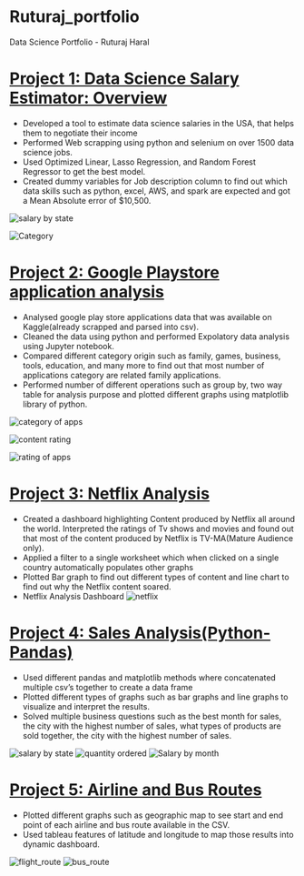 # Ruturaj_portfolio
Data Science Portfolio - Ruturaj Haral

# [Project 1: Data Science Salary Estimator: Overview](https://github.com/ruturajH/DataScience-Salary-Prediction)
*	Developed a tool to estimate data science salaries in the USA, that helps them to negotiate their income
*	Performed Web scrapping using python and selenium on over 1500 data science jobs. 
*	Used Optimized Linear, Lasso Regression, and Random Forest Regressor to get the best model.
*	Created dummy variables for Job description column to find out which data skills such as python, excel, AWS, and spark are expected and got a Mean Absolute error of $10,500.


![salary by state](https://user-images.githubusercontent.com/53853127/89361473-5bfeff80-d699-11ea-9cf9-8b02568f42de.png)

![Category](https://user-images.githubusercontent.com/53853127/89361476-5c979600-d699-11ea-90c0-00df5c7bcfe0.png)


# [Project 2: Google Playstore application analysis](https://github.com/ruturajH/Google-Playstore-applications)
* Analysed google play store applications data that was available on Kaggle(already scrapped and parsed into csv).
* Cleaned the data using python and performed Expolatory data analysis using Jupyter notebook.
* Compared different category origin such as family, games, business, tools, education, and many more to find out that most number of applications category are related family   applications.
* Performed number of different operations such as group by, two way table for analysis purpose and plotted different graphs using matplotlib library of python.

![category of apps](https://user-images.githubusercontent.com/53853127/96901893-d6058000-1461-11eb-98fa-d4ea5f11e8bf.png)

![content rating](https://user-images.githubusercontent.com/53853127/96901890-d6058000-1461-11eb-94f3-8363beae10b0.png)

![rating of apps](https://user-images.githubusercontent.com/53853127/96901892-d6058000-1461-11eb-8b76-361eb22bf018.png)


# [Project 3: Netflix Analysis](https://public.tableau.com/profile/ruturaj.haral#!/vizhome/NetflixAnalysis_15921011072160/NetflixAnalysis)
*	Created a dashboard highlighting Content produced by Netflix all around the world. Interpreted the ratings of Tv shows and movies and found out that most of the content produced by Netflix is TV-MA(Mature Audience only).
*	Applied a filter to a single worksheet which when clicked on a single country automatically populates other graphs
*	Plotted Bar graph to find out different types of content and line chart to find out why the Netflix content soared.
* Netflix Analysis Dashboard
![netflix](https://user-images.githubusercontent.com/53853127/96901481-54155700-1461-11eb-9ba8-826dbfbd8a06.png)

# [Project 4: Sales Analysis(Python-Pandas)](https://github.com/ruturajH/Sales_Analysis_Pandas)
*	Used different pandas and matplotlib methods where concatenated multiple csv’s together to create a data frame
*	Plotted different types of graphs such as bar graphs and line graphs to visualize and interpret the results.
*	Solved multiple business questions such as the best month for sales, the city with the highest number of sales, what types of products are sold together, the city with the highest number of sales. 

![salary by state](https://user-images.githubusercontent.com/53853127/96901314-19abba00-1461-11eb-8bdc-9cebd4563050.png)
![quantity ordered](https://user-images.githubusercontent.com/53853127/96901317-1a445080-1461-11eb-9c1a-055f0b5b9828.png)
![Salary by month](https://user-images.githubusercontent.com/53853127/96901318-1a445080-1461-11eb-90cd-af9e55d7ee85.png)


# [Project 5: Airline and Bus Routes](https://public.tableau.com/profile/ruturaj.haral#!/vizhome/AirlineandBusRoutes/Dashboard1)
* Plotted different graphs such as geographic map to see start and end point of each airline and bus route available in the CSV.
* Used tableau features of latitude and longitude to map those results into dynamic dashboard.

![flight_route](https://user-images.githubusercontent.com/53853127/96902087-12d17700-1462-11eb-879e-c91acc647473.png)
![bus_route](https://user-images.githubusercontent.com/53853127/96902086-11a04a00-1462-11eb-8587-4c62e5aead55.png)
